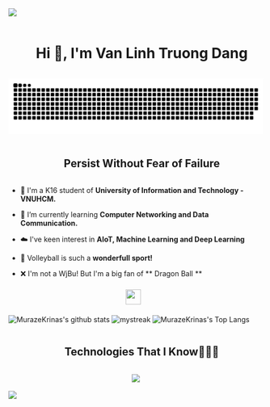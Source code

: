 <!--horizontal divider(gradiant)-->
<img src="https://user-images.githubusercontent.com/73097560/115834477-dbab4500-a447-11eb-908a-139a6edaec5c.gif">

<!--h1 without bottom border-->
<div id="user-content-toc">
  <ul align="center">
    <summary><h1 style="display: inline-block">Hi 👋, I'm Van Linh Truong Dang</h1></summary>
  </ul>
</div>


<!--- snake -->
<div align="center">
  <img  src="https://github.com/1999AZZAR/1999AZZAR/blob/main/resources/img/grid-snake.svg"
       alt="snake" /></a>
</div>


<!--h2 without bottom border-->
<div id="user-content-toc">
  <ul align="center">
    <summary><h2 style="display: inline-block">Persist Without Fear of Failure</h2></summary>
  </ul>
</div>


<!--Intro start-->
- 🔭 I'm a K16 student of **University of Information and Technology - VNUHCM.**

- 🌱 I’m currently learning **Computer Networking and Data Communication.**

- ☁️ I've keen interest in **AIoT, Machine Learning and Deep Learning**

- 🏐 Volleyball is such a **wonderfull sport!**

- ❌ I'm not a WjBu! But I'm a big fan of ** Dragon Ball **

**<h3 align="center" > <img src="https://media.giphy.com/media/iY8CRBdQXODJSCERIr/giphy.gif" width="30" height="30" style="margin-right: 10px;"></h3>**
<!--Intro end-->

![MurazeKrinas's github stats](https://github-readme-stats.vercel.app/api?username=MurazeKrinas&show_icons=true&theme=tokyonight)
<img src="https://github-readme-streak-stats.herokuapp.com/?user=AkuraDiary&theme=tokyonight" alt="mystreak"/>
![MurazeKrinas's Top Langs](https://github-readme-stats.vercel.app/api/top-langs/?username=MurazeKrinas&theme=tokyonight&layout=compact)

<div id="user-content-toc">
  <ul align="center">
    <summary><h2 style="display: inline-block">Technologies That I Know👨🏻‍💻</h2></summary>
  </ul>
</div>
<!--tech stack icons-->
<p align="center">
  <a href="https://skillicons.dev">
    <img src="https://skillicons.dev/icons?i=c,cpp,cs,py,arduino,godot,vscode,linux,pr&perline=14" />
  </a>
</p>

<img src="https://user-images.githubusercontent.com/73097560/115834477-dbab4500-a447-11eb-908a-139a6edaec5c.gif">
